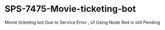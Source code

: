# SPS-7475-Movie-ticketing-bot
Movie ticketing bot
Due to Service Error , UI Using Node Red is still Pending
